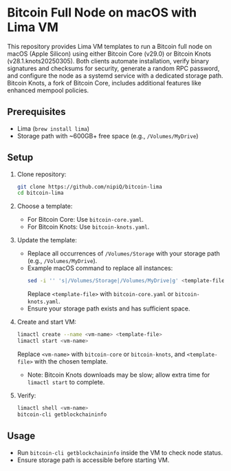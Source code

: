 # Bitcoin Full Node on macOS with Lima VM

This repository provides Lima VM templates to run a Bitcoin full node on macOS (Apple Silicon) using either Bitcoin Core (v29.0) or Bitcoin Knots (v28.1.knots20250305). Both clients automate installation, verify binary signatures and checksums for security, generate a random RPC password, and configure the node as a systemd service with a dedicated storage path. Bitcoin Knots, a fork of Bitcoin Core, includes additional features like enhanced mempool policies.

## Prerequisites

- Lima (`brew install lima`)
- Storage path with ~600GB+ free space (e.g., `/Volumes/MyDrive`)

## Setup

1. Clone repository:

   ```bash
   git clone https://github.com/nipiQ/bitcoin-lima
   cd bitcoin-lima
   ```

2. Choose a template:

   - For Bitcoin Core: Use `bitcoin-core.yaml`.
   - For Bitcoin Knots: Use `bitcoin-knots.yaml`.

3. Update the template:

   - Replace all occurrences of `/Volumes/Storage` with your storage path (e.g., `/Volumes/MyDrive`).
   - Example macOS command to replace all instances:
     ```bash
     sed -i '' 's|/Volumes/Storage|/Volumes/MyDrive|g' <template-file>
     ```
     Replace `<template-file>` with `bitcoin-core.yaml` or `bitcoin-knots.yaml`.
   - Ensure your storage path exists and has sufficient space.

4. Create and start VM:

   ```bash
   limactl create --name <vm-name> <template-file>
   limactl start <vm-name>
   ```

   Replace `<vm-name>` with `bitcoin-core` or `bitcoin-knots`, and `<template-file>` with the chosen template.

   - Note: Bitcoin Knots downloads may be slow; allow extra time for `limactl start` to complete.

5. Verify:

   ```bash
   limactl shell <vm-name>
   bitcoin-cli getblockchaininfo
   ```

## Usage

- Run `bitcoin-cli getblockchaininfo` inside the VM to check node status.
- Ensure storage path is accessible before starting VM.
